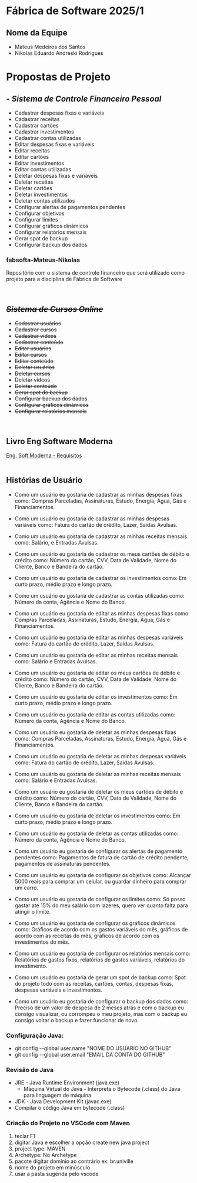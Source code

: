 # Fábrica de Software 2025/1

## Nome da Equipe
 - Mateus Medeiros dos Santos
 - Nikolas Eduardo Andreski Rodrigues

# Propostas de Projeto

## - *Sistema de Controle Financeiro Pessoal*
 - Cadastrar despesas fixas e variáveis
 - Cadastrar receitas
 - Cadastrar cartões
 - Cadastrar investimentos
 - Cadastrar contas utilizadas
 - Editar despesas fixas e variáveis
 - Editar receitas
 - Editar cartões
 - Editar investimentos
 - Editar contas utilizadas
 - Deletar despesas fixas e variáveis
 - Deletar receitas
 - Deletar cartões
 - Deletar investimentos
 - Deletar contas utilizados
 - Configurar alertas de pagamentos pendentes
 - Configurar objetivos
 - Configurar limites
 - Configurar gráficos dinâmicos
 - Configurar relatórios mensais
 - Gerar spot de backup
 - Configurar backup dos dados  

### fabsofta-Mateus-Nikolas

Repositório com o sistema de controle financeiro que será utilizado como projeto para a disciplina de Fábrica de Software


<br>
<s>

## *Sistema de Cursos Online*
 - Cadastrar usuários
 - Cadastrar cursos
 - Cadastrar vídeos
 - Cadastrar conteúdo
 - Editar usuários
 - Editar cursos
 - Editar conteúdo
 - Deletar usuários
 - Deletar cursos
 - Deletar vídeos
 - Deletar conteúdo
 - Gerar spot de backup
 - Configurar backup dos dados  
 - Configurar gráficos dinâmicos
 - Configurar relatórios mensais
</s>

<br>

## Livro Eng Software Moderna
[Eng. Soft Moderna - Requisitos](https://engsoftmoderna.info/cap3.html)
<br>
<br>

## Histórias de Usuário

 - Como um usuário eu gostaria de cadastrar as minhas despesas fixas como: Compras Parceladas, Assinaturas, Estudo, Energia, Água, Gás e Financiamentos.

 - Como um usuário eu gostaria de cadastrar as minhas despesas variáveis como: Fatura do cartão de crédito, Lazer, Saídas Avulsas.

 - Como um usuário eu gostaria de cadastrar as minhas receitas mensais como: Salário, e Entradas Avulsas.

 - Como um usuário eu gostaria de cadastrar os meus cartões de débito e crédito como: Número do cartão, CVV, Data de Validade, Nome do Cliente, Banco e Bandeira do cartão.

 - Como um usuário eu gostaria de cadastrar os investimentos como: Em curto prazo, médio prazo e longo prazo.

 - Como um usuário eu gostaria de cadastrar as contas utilizadas como: Número da conta, Agência e Nome do Banco.

 - Como um usuário eu gostaria de editar as minhas despesas fixas como: Compras Parceladas, Assinaturas, Estudo, Energia, Água, Gás e Financiamentos.

 - Como um usuário eu gostaria de editar as minhas despesas variáveis como: Fatura do cartão de crédito, Lazer, Saídas Avulsas.

 - Como um usuário eu gostaria de editar as minhas receitas mensais como: Salário e Entradas Avulsas.

 - Como um usuário eu gostaria de editar os meus cartões de débito e crédito como: Número do cartão, CVV, Data de Validade, Nome do Cliente, Banco e Bandeira do cartão.

 - Como um usuário eu gostaria de editar os investimentos como: Em curto prazo, médio prazo e longo prazo.

 - Como um usuário eu gostaria de editar as contas utilizadas como: Número da conta, Agência e Nome do Banco.

 - Como um usuário eu gostaria de deletar as minhas despesas fixas como: Compras Parceladas, Assinaturas, Estudo, Energia, Água, Gás e Financiamentos.

 - Como um usuário eu gostaria de deletar as minhas despesas variáveis como: Fatura do cartão de crédito, Lazer, Saídas Avulsas.

 - Como um usuário eu gostaria de deletar as minhas receitas mensais como: Salário e Entradas Avulsas.

 - Como um usuário eu gostaria de deletar os meus cartões de débito e crédito como: Número do cartão, CVV, Data de Validade, Nome do Cliente, Banco e Bandeira do cartão.

 - Como um usuário eu gostaria de deletar os investimentos como: Em curto prazo, médio prazo e longo prazo.

 - Como um usuário eu gostaria de deletar as contas utilizadas como: Número da conta, Agência e Nome do Banco.

 - Como um usuário eu gostaria de configurar os alertas de pagamento pendentes como: Pagamentos de fatura de cartão de crédito pendente, pagamentos de assinaturas pendentes.

 - Como um usuário eu gostaria de configurar os objetivos como: Alcançar 5000 reais para comprar um celular, ou guardar dinheiro para comprar um carro.

 - Como um usuário eu gostaria de configurar os limites como: Só posso gastar até 15% do meu salário com lazeres, quero ver quanto falta para atingir o limite.

 - Como um usuário eu gostaria de configurar os gráficos dinâmicos como: Gráficos de acordo com os gastos variáveis do mês, gráficos de acordo com as receitas do mês, gráficos de acordo com os investimentos do mês.
 
 - Como um usuário eu gostaria de configurar os relatórios mensais como: Relatórios de gastos fixos, relatórios de gastos variáveis, relatórios do investimento.

 - Como um usuário eu gostaria de gerar um spot de backup como: Spot do projeto todo com as receitas, cartões, contas, despesas fixas, despesas variáveis e investimentos. 

 - Como um usuário eu gostaria de configurar o backup dos dados como: Preciso de um valor de despesa de 2 meses atrás e com o backup eu consigo visualizar, ou corrompeu o meu projeto, mas com o backup eu consigo voltar o backup e fazer funcionar de novo.

### Configuração Java:

 - git config --global user.name "NOME DO USUARIO NO GITHUB"
 - git config --global user.email "EMAIL DA CONTA DO GITHUB"


### Revisão de Java

 - JRE - Java Runtime Environment (java.exe)
    - Máquina Virtual do Java - Interpreta o Bytecode (.class) do Java para linguagem de máquina
 - JDK - Java Development Kit (javac.exe)
  - Compilar o código Java em bytecode (.class)
  

### Criação do Projeto no VSCode com Maven

1) teclar F1
2) digitar Java e escolher a opção create new java project
3) project type: MAVEN
4) Archetype: No Archetype
5) pacote digitar domínio ao contrário ex: br.univille
6) nome do projeto em minúsculo
7) usar a pasta sugerida pelo vscode